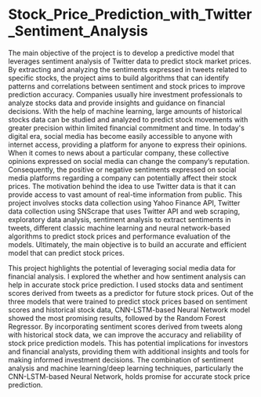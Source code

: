 # Stock_Price_Prediction_with_Twitter_Sentiment_Analysis

The main objective of the project is to develop a predictive model that leverages sentiment analysis of Twitter data to predict stock market prices. By extracting and analyzing the sentiments expressed in tweets related to specific stocks, the project aims to build algorithms that can identify patterns and correlations between sentiment and stock prices to improve prediction accuracy. Companies usually hire investment professionals to analyze stocks data and provide insights and guidance on financial decisions. With the help of machine learning, large amounts of historical stocks data can be studied and analyzed to predict stock movements with greater precision within limited financial commitment and time. In today's digital era, social media has become easily accessible to anyone with internet access, providing a platform for anyone to express their opinions. When it comes to news about a particular company, these collective opinions expressed on social media can change the company’s reputation. Consequently, the positive or negative sentiments expressed on social media platforms regarding a company can potentially affect their stock prices. The motivation behind the idea to use Twitter data is that it can provide access to vast amount of real-time information from public. This project involves stocks data collection using Yahoo Finance API, Twitter data collection using SNScrape that uses Twitter API and web scraping, exploratory data analysis, sentiment analysis to extract sentiments in tweets, different classic machine learning and neural network-based algorithms to predict stock prices and performance evaluation of the models. Ultimately, the main objective is to build an accurate and efficient model that can predict stock prices. 

This project highlights the potential of leveraging social media data for financial analysis. I explored the whether and how sentiment analysis can help in accurate stock price prediction. I used stocks data and sentiment scores derived from tweets as a predictor for future stock prices. Out of the three models that were trained to predict stock prices based on sentiment scores and historical stock data, CNN-LSTM-based Neural Network model showed the most promising results, followed by the Random Forest Regressor. By incorporating sentiment scores derived from tweets along with historical stock data, we can improve the accuracy and reliability of stock price prediction models. This has potential implications for investors and financial analysts, providing them with additional insights and tools for making informed investment decisions. The combination of sentiment analysis and machine learning/deep learning techniques, particularly the CNN-LSTM-based Neural Network, holds promise for accurate stock price prediction.

